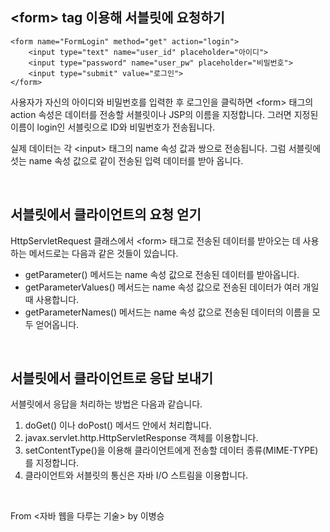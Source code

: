 ## \<form\> tag 이용해 서블릿에 요청하기

```
<form name="FormLogin" method="get" action="login">
    <input type="text" name="user_id" placeholder="아이디">
    <input type="password" name="user_pw" placeholder="비밀번호">
    <input type="submit" value="로그인">
</form>
```

사용자가 자신의 아이디와 비밀번호를 입력한 후 로그인을 클릭하면 \<form\> 태그의 action 속성은 데이터를 전송할 서블릿이나 JSP의 이름을 지정합니다. 그러면 지정된 이름이 login인 서블릿으로 ID와 비밀번호가 전송됩니다. 

실제 데이터는 각 \<input\> 태그의 name 속성 값과 쌍으로 전송됩니다. 그럼 서블릿에섯는 name 속성 값으로 같이 전송된 입력 데이터를 받아 옵니다.

<br />

## 서블릿에서 클라이언트의 요청 얻기

HttpServletRequest 클래스에서 \<form\> 태그로 전송된 데이터를 받아오는 데 사용하는 메서드로는 다음과 같은 것들이 있습니다. 
- getParameter() 메서드는 name 속성 값으로 전송된 데이터를 받아옵니다. 
- getParameterValues() 메서드는 name 속성 값으로 전송된 데이터가 여러 개일 때 사용합니다. 
- getParameterNames() 메서드는 name 속성 값으로 전송된 데이터의 이름을 모두 얻어옵니다.

<br />


## 서블릿에서 클라이언트로 응답 보내기

서블릿에서 응답을 처리하는 방법은 다음과 같습니다.
1. doGet() 이나 doPost() 메서드 안에서 처리합니다.
2. javax.servlet.http.HttpServletResponse 객체를 이용합니다.
3. setContentType()을 이용해 클라이언트에게 전송할 데이터 종류(MIME-TYPE)를 지정합니다.
4. 클라이언트와 서블릿의 통신은 자바 I/O 스트림을 이용합니다.

<br />

From <자바 웹을 다루는 기술> by 이병승